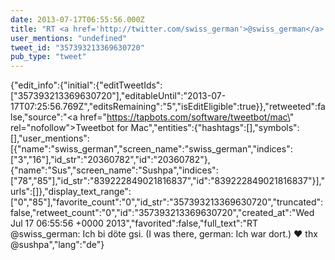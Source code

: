 ```yaml
---
date: 2013-07-17T06:55:56.000Z
title: "RT <a href='http://twitter.com/swiss_german'>@swiss_german</a>: Ich bi döte gsi. (I was there, german: Ich war dort.) ♥ thx <a href='http://twitter.com/sushpa'>@sushpa</a>″"
user_mentions: "undefined"
tweet_id: "357393213369630720"
pub_type: "tweet"
---
```

{"edit_info":{"initial":{"editTweetIds":["357393213369630720"],"editableUntil":"2013-07-17T07:25:56.769Z","editsRemaining":"5","isEditEligible":true}},"retweeted":false,"source":"<a href=\"https://tapbots.com/software/tweetbot/mac\" rel=\"nofollow\">Tweetbot for Mac</a>","entities":{"hashtags":[],"symbols":[],"user_mentions":[{"name":"swiss_german","screen_name":"swiss_german","indices":["3","16"],"id_str":"20360782","id":"20360782"},{"name":"Sus","screen_name":"Sushpa","indices":["78","85"],"id_str":"839222849021816837","id":"839222849021816837"}],"urls":[]},"display_text_range":["0","85"],"favorite_count":"0","id_str":"357393213369630720","truncated":false,"retweet_count":"0","id":"357393213369630720","created_at":"Wed Jul 17 06:55:56 +0000 2013","favorited":false,"full_text":"RT @swiss_german: Ich bi döte gsi. (I was there, german: Ich war dort.) ♥ thx @sushpa","lang":"de"}
